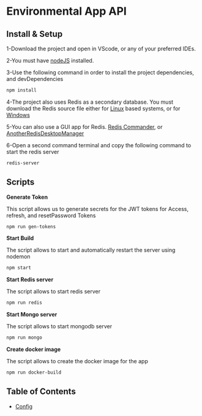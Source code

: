 # Environmental App API

## Install & Setup

1-Download the project and open in VScode, or any of your preferred IDEs.

2-You must have [nodeJS](https://nodejs.org/en/download/) installed.

3-Use the following command in order to install the project dependencies, and devDependencies

```bash
npm install
```

4-The project also uses Redis as a secondary database. You must download the Redis source file either for [Linux](https://redis.io/download/) based systems, or for [Windows](https://github.com/microsoftarchive/redis/releases/tag/win-3.0.504)

5-You can also use a GUI app for Redis. [Redis Commander](https://www.npmjs.com/package/redis-commander), or [AnotherRedisDesktopManager](https://github.com/qishibo/AnotherRedisDesktopManager)

6-Open a second command terminal and copy the following command to start the redis server

```bash
redis-server
```

## Scripts

**Generate Token**

This script allows us to generate secrets for the JWT tokens for Access, refresh, and resetPassword Tokens

```bash
npm run gen-tokens
```
**Start Build**

The script allows to start and automatically restart the server using nodemon

```bash
npm start
```

**Start Redis server**

The script allows to start redis server

```bash
npm run redis
```

**Start Mongo server**

The script allows to start mongodb server

```bash
npm run mongo
```

**Create docker image**

The script allows to create the docker image for the app

```bash
npm run docker-build
```

## Table of Contents

- [Config](https://github.com/FrancoisAouad/Eurisko-Code-Challenge-FrancoisAouad/tree/eurisko/config)


